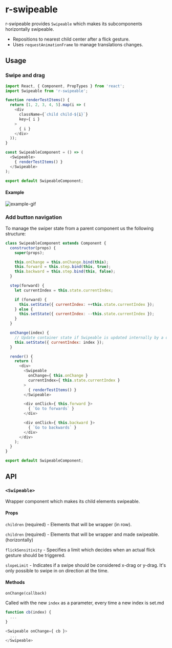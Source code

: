 # r-swipeable
r-swipeable provides `Swipeable` which makes its subcomponents horizontally swipeable.

* Repositions to nearest child center after a flick gesture.
* Uses `requestAnimationFrame` to manage translations changes.

## Usage

### Swipe and drag
```javascript
import React, { Component, PropTypes } from 'react';
import Swipeable from 'r-swipeable';

function renderTestItems() {
  return [1, 2, 3, 4, 5].map(i => (
    <div
      className={`child child-${i}`}
      key={ i }
    >
      { i }
    </div>
  ));
}

const SwipeableComponent = () => (
  <Swipeable>
    { renderTestItems() }
  </Swipeable>
);

export default SwipeableComponent;
```

#### Example

![example-gif](http://gropio.com/stek/file/d3gzts)

### Add button navigation
To manage the swiper state from a parent component us the following structure:

```javascript
class SwipeableComponent extends Component {
  constructor(props) {
    super(props);

    this.onChange = this.onChange.bind(this);
    this.forward = this.step.bind(this, true);
    this.backward = this.step.bind(this, false);
  }

  step(forward) {
    let currentIndex = this.state.currentIndex;

    if (forward) {
      this.setState({ currentIndex: ++this.state.currentIndex });
    } else {
      this.setState({ currentIndex: --this.state.currentIndex });
    }
  }

  onChange(index) {
    // Update container state if Swipeable is updated internally by a drag.
    this.setState({ currentIndex: index });
  }

  render() {
    return (
      <div>
        <Swipeable
          onChange={ this.onChange }
          currentIndex={ this.state.currentIndex }
        >
          { renderTestItems() }
        </Swipeable>

        <div onClick={ this.forward }>
          { `Go to forwards` }
        </div>

        <div onClick={ this.backward }>
          { `Go to backwards` }
        </div>
      </div>
    );
  }
}

export default SwipeableComponent;
```

## API

### `<Swipeable>`
Wrapper component which makes its child elements swipeable.

#### Props
`children` (required) - Elements that will be wrapper (in row).

`children` (required) - Elements that will be wrapper and made swipeable. (horizontally)

`flickSensitivity` - Specifies a limit which decides when an actual flick gesture should be triggered.

`slopeLimit` - Indicates if a swipe should be considered x-drag or y-drag. It's only possible to swipe in on direction at the time.

#### Methods
`onChange(callback)`

Called with the new `index` as a parameter, every time a new index is set.md

```javascript
function cb(index) {
  ...
}

<Swipeable onChange={ cb }>
  ...
</Swipeable>
```
